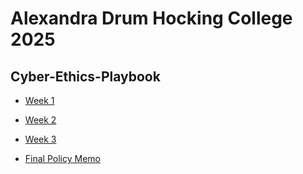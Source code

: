 # Alexandra Drum Hocking College 2025
## Cyber-Ethics-Playbook

- [Week 1
](https://github.com/Druma23/Cyber-Ethics-Portfolio/tree/main/week-01)

- [Week 2](https://github.com/Druma23/Cyber-Ethics-Portfolio/tree/main/Week%202)

- [Week 3](https://github.com/Druma23/Cyber-Ethics-Portfolio/tree/main/Week%203)

- [Final Policy Memo](https://github.com/Druma23/Druma23.github.io/blob/main/Week%208/CYBR2100_FinalPolicyMemo_%5BDrumAlexandra%5D.md)

